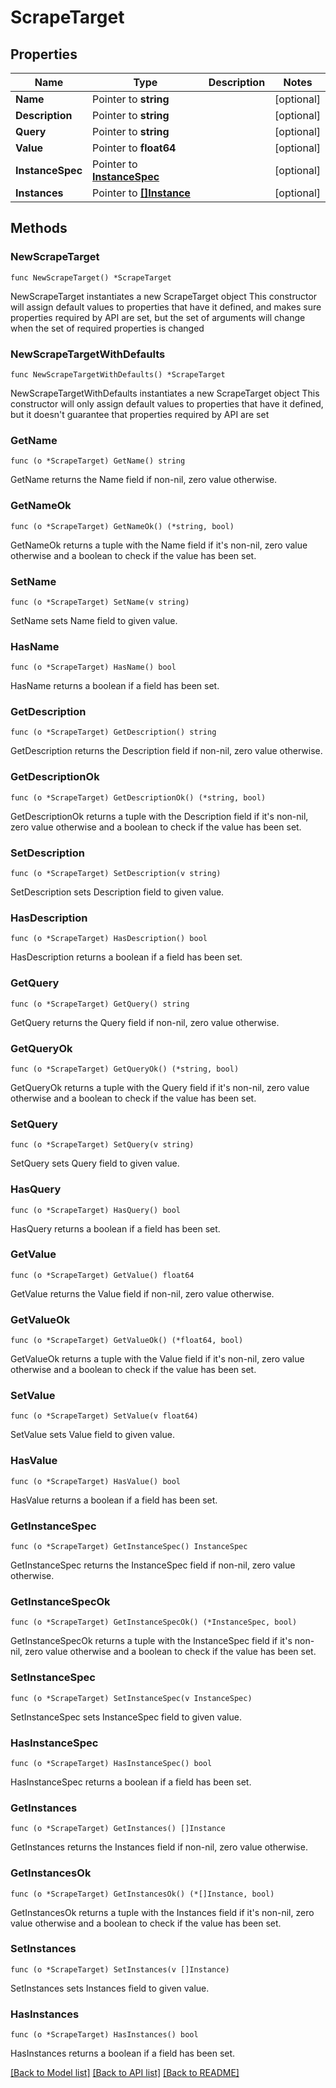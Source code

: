 # ScrapeTarget

## Properties

Name | Type | Description | Notes
------------ | ------------- | ------------- | -------------
**Name** | Pointer to **string** |  | [optional] 
**Description** | Pointer to **string** |  | [optional] 
**Query** | Pointer to **string** |  | [optional] 
**Value** | Pointer to **float64** |  | [optional] 
**InstanceSpec** | Pointer to [**InstanceSpec**](InstanceSpec.md) |  | [optional] 
**Instances** | Pointer to [**[]Instance**](Instance.md) |  | [optional] 

## Methods

### NewScrapeTarget

`func NewScrapeTarget() *ScrapeTarget`

NewScrapeTarget instantiates a new ScrapeTarget object
This constructor will assign default values to properties that have it defined,
and makes sure properties required by API are set, but the set of arguments
will change when the set of required properties is changed

### NewScrapeTargetWithDefaults

`func NewScrapeTargetWithDefaults() *ScrapeTarget`

NewScrapeTargetWithDefaults instantiates a new ScrapeTarget object
This constructor will only assign default values to properties that have it defined,
but it doesn't guarantee that properties required by API are set

### GetName

`func (o *ScrapeTarget) GetName() string`

GetName returns the Name field if non-nil, zero value otherwise.

### GetNameOk

`func (o *ScrapeTarget) GetNameOk() (*string, bool)`

GetNameOk returns a tuple with the Name field if it's non-nil, zero value otherwise
and a boolean to check if the value has been set.

### SetName

`func (o *ScrapeTarget) SetName(v string)`

SetName sets Name field to given value.

### HasName

`func (o *ScrapeTarget) HasName() bool`

HasName returns a boolean if a field has been set.

### GetDescription

`func (o *ScrapeTarget) GetDescription() string`

GetDescription returns the Description field if non-nil, zero value otherwise.

### GetDescriptionOk

`func (o *ScrapeTarget) GetDescriptionOk() (*string, bool)`

GetDescriptionOk returns a tuple with the Description field if it's non-nil, zero value otherwise
and a boolean to check if the value has been set.

### SetDescription

`func (o *ScrapeTarget) SetDescription(v string)`

SetDescription sets Description field to given value.

### HasDescription

`func (o *ScrapeTarget) HasDescription() bool`

HasDescription returns a boolean if a field has been set.

### GetQuery

`func (o *ScrapeTarget) GetQuery() string`

GetQuery returns the Query field if non-nil, zero value otherwise.

### GetQueryOk

`func (o *ScrapeTarget) GetQueryOk() (*string, bool)`

GetQueryOk returns a tuple with the Query field if it's non-nil, zero value otherwise
and a boolean to check if the value has been set.

### SetQuery

`func (o *ScrapeTarget) SetQuery(v string)`

SetQuery sets Query field to given value.

### HasQuery

`func (o *ScrapeTarget) HasQuery() bool`

HasQuery returns a boolean if a field has been set.

### GetValue

`func (o *ScrapeTarget) GetValue() float64`

GetValue returns the Value field if non-nil, zero value otherwise.

### GetValueOk

`func (o *ScrapeTarget) GetValueOk() (*float64, bool)`

GetValueOk returns a tuple with the Value field if it's non-nil, zero value otherwise
and a boolean to check if the value has been set.

### SetValue

`func (o *ScrapeTarget) SetValue(v float64)`

SetValue sets Value field to given value.

### HasValue

`func (o *ScrapeTarget) HasValue() bool`

HasValue returns a boolean if a field has been set.

### GetInstanceSpec

`func (o *ScrapeTarget) GetInstanceSpec() InstanceSpec`

GetInstanceSpec returns the InstanceSpec field if non-nil, zero value otherwise.

### GetInstanceSpecOk

`func (o *ScrapeTarget) GetInstanceSpecOk() (*InstanceSpec, bool)`

GetInstanceSpecOk returns a tuple with the InstanceSpec field if it's non-nil, zero value otherwise
and a boolean to check if the value has been set.

### SetInstanceSpec

`func (o *ScrapeTarget) SetInstanceSpec(v InstanceSpec)`

SetInstanceSpec sets InstanceSpec field to given value.

### HasInstanceSpec

`func (o *ScrapeTarget) HasInstanceSpec() bool`

HasInstanceSpec returns a boolean if a field has been set.

### GetInstances

`func (o *ScrapeTarget) GetInstances() []Instance`

GetInstances returns the Instances field if non-nil, zero value otherwise.

### GetInstancesOk

`func (o *ScrapeTarget) GetInstancesOk() (*[]Instance, bool)`

GetInstancesOk returns a tuple with the Instances field if it's non-nil, zero value otherwise
and a boolean to check if the value has been set.

### SetInstances

`func (o *ScrapeTarget) SetInstances(v []Instance)`

SetInstances sets Instances field to given value.

### HasInstances

`func (o *ScrapeTarget) HasInstances() bool`

HasInstances returns a boolean if a field has been set.


[[Back to Model list]](../README.md#documentation-for-models) [[Back to API list]](../README.md#documentation-for-api-endpoints) [[Back to README]](../README.md)


